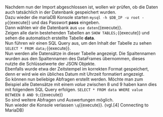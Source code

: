 Nachdem nun der Import abgeschlossen ist, wollen wir prüfen, ob die Daten auch tatsächlich in der Datenbank gespeichert wurden.  
Dazu wieder die mariaDB Konsole starten `mysql -h $DB_IP -u root -p`{{execute}} und das Passwort **pass** eingeben.  
Dann wählen wir die Datenbank aus `use daten`{{execute}}.  
Zeigen alle darin bestehenden Tabellen an `SHOW TABLES;`{{execute}} und sehen die automatisch erstellte Tabelle **data**.  
Nun führen wir einen SQL Query aus, um den Inhalt der Tabelle zu sehen `SELECT * FROM data;`{{execute}}.  
Nun werden alle Datensätze in dieser Tabelle angezeigt. Die Spaltennamen wurden aus den Spaltennamen des DataFrames übernommen, dieses nutzte die Schlüsselwerte der JSON Objekte.   
Ebenfalls wurde etwa der Zeitstempel im korrekten Format gespeichert, denn er wird wie ein übliches Datum mit Uhrzeit formatiert angezeigt.  
So können nun beliebige Abfragen erstellt werden. Möchte man zum Beispiel alle Datensätze mit einem *value* zwischen 8 und 9 haben kann dies mit folgendem SQL Query erfolgen. `SELECT * FROM data WHERE value BETWEEN 8 AND 9;`{{execute}}  
So sind weitere Abfragen und Auswertungen möglich.    
Nun wieder die Konsole verlassen `\q`{{execute}}. (vgl.[4] Connecting to MariaDB)
